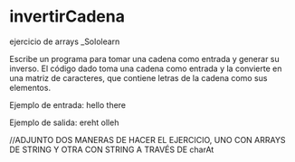 # invertirCadena
ejercicio de arrays _Sololearn

Escribe un programa para tomar una cadena como entrada y generar su inverso.
El código dado toma una cadena como entrada y la convierte en una matriz de caracteres, que contiene letras de la cadena como sus elementos.

Ejemplo de entrada:
hello there

Ejemplo de salida:
ereht olleh

//ADJUNTO DOS MANERAS DE HACER EL EJERCICIO, UNO CON ARRAYS DE STRING Y OTRA CON STRING A TRAVÉS DE charAt
